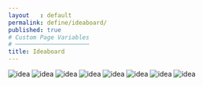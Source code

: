 ```yaml
---
layout   : default
permalink: define/ideaboard/
published: true
# Custom Page Variables
# ─────────────────────
title: Ideaboard
---
```

<div class="col-4">
    <img src="../../afbeeldingen/idea1.jpg" class="img-fluid" alt="idea">
    <img src="../../afbeeldingen/idea2.jpg" class="img-fluid" alt="idea">
    <img src="../../afbeeldingen/idea3.jpg" class="img-fluid" alt="idea">
    <img src="../../afbeeldingen/idea4.jpg" class="img-fluid" alt="idea">
    <img src="../../afbeeldingen/idea5.jpg" class="img-fluid" alt="idea">
    <img src="../../afbeeldingen/idea6.jpg" class="img-fluid" alt="idea">
    <img src="../../afbeeldingen/idea7.jpg" class="img-fluid" alt="idea">
    <img src="../../afbeeldingen/idea8.jpg" class="img-fluid" alt="idea">
</div>
